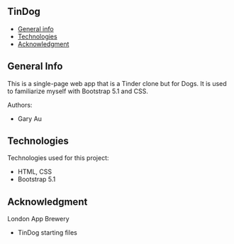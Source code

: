 ## TinDog

* [General info](#general-info)
* [Technologies](#technologies)
* [Acknowledgment](#Acknowledgment)

## General Info
This is a single-page web app that is a Tinder clone but for Dogs. It is used to familiarize myself with Bootstrap 5.1 and CSS.

Authors: 
* Gary Au
	
## Technologies
Technologies used for this project:
* HTML, CSS
* Bootstrap 5.1
	
## Acknowledgment
London App Brewery
* TinDog starting files
